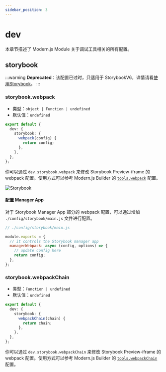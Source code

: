 ```yaml
---
sidebar_position: 3
---
```


# dev

本章节描述了 Modern.js Module 关于调试工具相关的所有配置。

## storybook

:::warning
**Deprecated**：该配置已过时，只适用于 StorybookV6，详情请看[使用Storybook](/guide/basic/using-storybook)。
:::

### storybook.webpack

- 类型：`object | Function | undefined`
- 默认值：`undefined`

```ts
export default {
  dev: {
    storybook: {
      webpack(config) {
        return config;
      },
    },
  },
};
```

你可以通过 `dev.storybook.webpack` 来修改 Storybook Preview-iframe 的 webpack 配置。使用方式可以参考 Modern.js Builder 的 [`tools.webpack`](https://modernjs.dev/builder/api/config-tools.html#toolswebpack) 配置。

![Storybook](https://storybook.js.org/71522ac365feaf3338d7c242e53378f6/manager-preview.png)

#### 配置 Manager App

对于 Storybook Manager App 部分的 webpack 配置，可以通过增加 `./config/storybook/main.js` 文件进行配置。

```js
// ./config/storybook/main.js

module.exports = {
  // it controls the Storybook manager app
  managerWebpack: async (config, options) => {
    // update config here
    return config;
  },
};
```

### storybook.webpackChain

- 类型：`Function | undefined`
- 默认值：`undefined`

```ts
export default {
  dev: {
    storybook: {
      webpackChain(chain) {
        return chain;
      },
    },
  },
};
```

你可以通过 `dev.storybook.webpackChain` 来修改 Storybook Preview-iframe 的 webpack 配置。使用方式可以参考 Modern.js Builder 的 [`tools.webpackChain`](https://modernjs.dev/builder/api/config-tools.html#toolswebpackchain) 配置。
